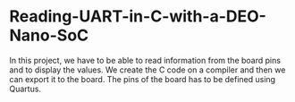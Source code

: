 # Reading-UART-in-C-with-a-DEO-Nano-SoC
In this project, we have to be able to read information from the board pins and to display the values. We create the C code on a compiler and then we can export it to the board. The pins of the board has to be defined using Quartus. 
